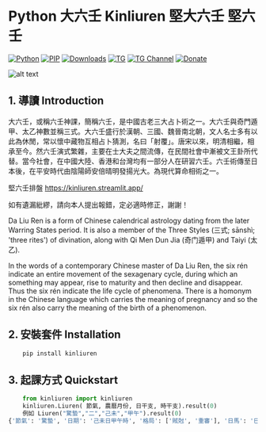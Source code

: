﻿# **Python 大六壬 Kinliuren 堅大六壬 堅六壬**
[![Python](https://img.shields.io/pypi/pyversions/kinliuren)](https://pypi.org/project/kinliuren/)
[![PIP](https://img.shields.io/pypi/v/kinliuren)](https://pypi.org/project/kinliuren/)
[![Downloads](https://img.shields.io/pypi/dm/kinliuren)](https://pypi.org/project/kinliuren/)
[![TG](https://img.shields.io/badge/chat-on%20telegram-blue)](https://t.me/haizhonggum)
[![TG Channel](https://img.shields.io/badge/chat-on%20telegram-red)](https://t.me/numerology_coding)
[![Donate](https://img.shields.io/badge/Donate-PayPal-green.svg?logo=paypal&style=flat-square)](https://www.paypal.me/kinyeah)&nbsp;


![alt text](https://github.com/kentang2017/kinliuren/blob/master/pic/Untitled-33.png)
## 1. 導讀 Introduction
大六壬，或稱六壬神課，簡稱六壬，是中國古老三大占卜術之一。大六壬與奇門遁甲、太乙神數並稱三式。大六壬盛行於漢朝、三國、魏晉南北朝，文人名士多有以此為休閒，常以懷中藏物互相占卜猜測，名曰「射覆」。唐宋以來，明清相繼，相承至今。然六壬演式繁雜，主要在士大夫之間流傳，在民間社會中漸被文王卦所代替。當今社會，在中國大陸、香港和台灣均有一部分人在研習六壬。六壬術傳至日本後，在平安時代由陰陽師安倍晴明發揚光大。為現代算命相術之一。

堅六壬排盤 https://kinliuren.streamlit.app/

如有遺漏紕繆，請向本人提出報錯，定必適時修正，謝謝！

Da Liu Ren is a form of Chinese calendrical astrology dating from the later Warring States period. It is also a member of the Three Styles (三式; sānshì; 'three rites') of divination, along with Qi Men Dun Jia (奇门遁甲) and Taiyi (太乙).

In the words of a contemporary Chinese master of Da Liu Ren, the six rén indicate an entire movement of the sexagenary cycle, during which an something may appear, rise to maturity and then decline and disappear. Thus the six rén indicate the life cycle of phenomena. There is a homonym in the Chinese language which carries the meaning of pregnancy and so the six rén also carry the meaning of the birth of a phenomenon.

## 2. 安裝套件 Installation
```python
	pip install kinliuren
```
## 3. 起課方式 Quickstart
```python
	from kinliuren import kinliuren
	kinliuren.Liuren( 節氣, 農曆月份, 日干支, 時干支).result(0)
	例如 Liuren("驚蟄","二","己未","甲午").result(0)
{'節氣': '驚蟄', '日期': '己未日甲午時', '格局': ['賊尅', '重審'], '日馬': '巳', '三傳': {'初傳': ['巳', '虎', '父', '丁'], '中傳': ['戌', '雀', '兄', '壬'], '末傳': ['卯', '玄', '官', '乙']}, '四課': {'四課': ['巳子', '虎'], '三課': ['子未', '貴'], '二課': ['巳子', '虎'], '一課': ['子己', '貴']}, '天地盤': {'天盤': ['亥', '子', '丑', '寅', '卯', '辰', '巳', '午', '未', '申', '酉', '戌'], '地盤': ['午', '未', '申', '酉', '戌', '亥', '子', '丑', '寅', '卯', '辰', '巳'], '天將': ['蛇', '貴', '后', '陰', '玄', '常', '虎', '空', '龍', '勾', '合', '雀']}, '地轉天盤': {'午': '亥', '未': '子', '申': '丑', '酉': '寅', '戌': '卯', '亥': '辰', '子': '巳', '丑': '午', '寅': '未', '卯': '申', '辰': '酉', '巳': '戌'}, '地轉天將': {'午': '蛇', '未': '貴', '申': '后', '酉': '陰', '戌': '玄', '亥': '常', '子': '虎', '丑': '空', '寅': '龍', '卯': '勾', '辰': '合', '巳': '雀'}, '神煞': {'天城': '申', '天吏': '寅', '皇書': '寅', '天喜': '戌', '天耳': '申', '戲神': '巳', '遊神': '丑', '天車': '巳', '月馬': '辰', '日馬': '巳', '丁馬': '巳', '日德': '寅', '日祿': '午', '賢貴': '丑', '進神': '卯', '進神二': '酉', '五合': '寅', '支德': '午', '將星': '卯', '六合': '午', '天馬': '申', '聖心': '巳', '天恩': '酉', '天財': '午', '飛廉': '巳', '會神': '戌', '成神': '申', '生氣': '丑', '月合': '戌', '閃電': '丑'}}
```


